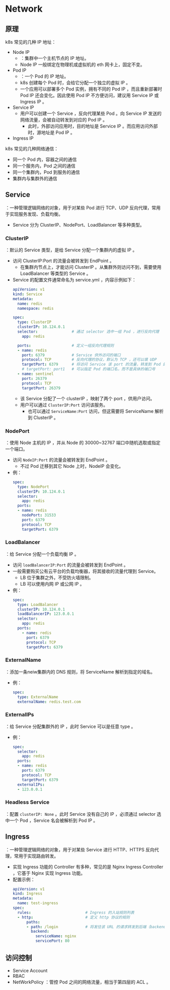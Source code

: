 # Network

## 原理

k8s 常见的几种 IP 地址：
- Node IP
  - ：集群中一个主机节点的 IP 地址。
  - Node IP 一般绑定在物理机或虚拟机的 eth 网卡上，固定不变。
- Pod IP
  - ：一个 Pod 的 IP 地址。
  - k8s 创建每个 Pod 时，会给它分配一个独立的虚拟 IP 。
  - 一个应用可以部署多个 Pod 实例，拥有不同的 Pod IP ，而且重新部署时 Pod IP 还会变化。因此使用 Pod IP 不方便访问，建议用 Service IP 或 Ingress IP 。
- Service IP
  - 用户可以创建一个 Service ，反向代理某些 Pod 。向 Service IP 发送的网络流量，会被自动转发到对应的 Pod IP 。
    - 此时，外部访问应用时，目的地址是 Service IP 。而应用访问外部时，源地址是 Pod IP 。
- Ingress IP

k8s 常见的几种网络通信：
- 同一个 Pod 内，容器之间的通信
- 同一个服务内，Pod 之间的通信
- 同一个集群内，Pod 到服务的通信
- 集群内与集群外的通信

## Service

：一种管理逻辑网络的对象，用于对某些 Pod 进行 TCP、UDP 反向代理，常用于实现服务发现、负载均衡。
- Service 分为 ClusterIP、NodePort、LoadBalancer 等多种类型。

<!-- 当您创建一个服务时，它会创建一个相应的DNS 条目。此条目的形式为<service-name>.<namespace-name>.svc.cluster.local，这意味着如果容器仅使用<service-name>，它将解析为命名空间本地的服务。
考虑到云平台提供的 LoadBalancer 会收费，用户也可自行部署一个 Nginx ，根据不同的 DNS 子域名或端口，转发到不同的 Service ClusterIP

不同 namespace 下的 pod、service 相互隔离，因此不能 dns 解析其它命名空间的 service ，但可以通过 Pod IP、 clusterIP 访问。
-->

### ClusterIP

：默认的 Service 类型，是给 Service 分配一个集群内的虚拟 IP 。
- 访问 ClusterIP:Port 的流量会被转发到 EndPoint 。
  - 在集群内节点上，才能访问 ClusterIP 。从集群外则访问不到，需要使用 LoadBalancer 等类型的 Service 。
- Service 的配置文件通常命名为 service.yml ，内容示例如下：
  ```yml
  apiVersion: v1
  kind: Service
  metadata:
    name: redis
    namespace: redis

  spec:
    type: ClusterIP
    clusterIP: 10.124.0.1
    selector:               # 通过 selector 选中一组 Pod ，进行反向代理
      app: redis

    ports:                  # 定义一组反向代理规则
    - name: redis
      port: 6379            # Service 供外访问的端口
      protocol: TCP         # 反向代理的协议，默认为 TCP ，还可以填 UDP
      targetPort: 6379      # 将访问 Service 该 port 的流量，转发到 Pod 的 targetPort 端口
      # targetPort: port1   # 可以指定 Pod 的端口名，而不是具体的端口号
    - name: sentinel
      port: 26379
      protocol: TCP
      targetPort: 26379
  ```
  - 该 Service 分配了一个 clusterIP ，映射了两个 port ，供用户访问。
  - 用户可以通过 `ClusterIP:Port` 访问该服务。
    - 也可以通过 `ServiceName:Port` 访问，但这需要将 ServiceName 解析到 ClusterIP 。

### NodePort

：使用 Node 主机的 IP ，并从 Node 的 30000~32767 端口中随机选取或指定一个端口。
- 访问 `NodeIP:Port` 的流量会被转发到 EndPoint 。
  - 不过 Pod 迁移到其它 Node 上时，NodeIP 会变化。
- 例：
  ```yml
  spec:
    type: NodePort
    clusterIP: 10.124.0.1
    selector:
      app: redis
    ports:
    - name: redis
      nodePort: 31533
      port: 6379
      protocol: TCP
      targetPort: 6379
  ```

### LoadBalancer

：给 Service 分配一个负载均衡 IP 。
- 访问 `loadBalancerIP:Port` 的流量会被转发到 EndPoint 。
- 一般需要购买公有云平台的负载均衡器，将其接收的流量代理到 Service。
  - LB 位于集群之外，不受防火墙限制。
  - LB 可以使用内网 IP 或公网 IP 。
- 例：
  ```yml
  spec:
    type: LoadBalancer
    clusterIP: 10.124.0.1
    loadBalancerIP: 123.0.0.1
    selector:
      app: redis
    ports:
      - name: redis
        port: 6379
        protocol: TCP
        targetPort: 6379
  ```

### ExternalName

：添加一条neiw集群内的 DNS 规则，将 ServiceName 解析到指定的域名。
- 例：
  ```yml
  spec:
    type: ExternalName
    externalName: redis.test.com
  ```

### ExternalIPs

：给 Service 分配集群外的 IP ，此时 Service 可以是任意 type 。
- 例：
  ```yml
  spec:
    selector:
      app: redis
    ports:
    - name: redis
      port: 6379
      protocol: TCP
      targetPort: 6379
    externalIPs:
    - 123.0.0.1
  ```

### Headless Service

：配置 `clusterIP: None` 。此时 Service 没有自己的 IP ，必须通过 selector 选中一个 Pod ，Service 名会被解析到 Pod IP 。

## Ingress

：一种管理逻辑网络的对象，用于对某些 Service 进行 HTTP、HTTPS 反向代理，常用于实现路由转发。
- 实现 Ingress 功能的 Controller 有多种，常见的是 Nginx Ingress Controller ，它基于 Nginx 实现 Ingress 功能。
- 配置示例：
  ```yml
  apiVersion: v1
  kind: Ingress
  metadata:
    name: test-ingress
  spec:
    rules:                        # Ingress 的入站规则列表
    - http:                       # 定义 http 协议的规则
        paths:
        - path: /login            # 将发往该 URL 的请求转发到后端（backend）的 Service
          backend:
            serviceName: nginx
            servicePort: 80
  ```

## 访问控制

- Service Account
- RBAC
- NetWorkPolicy ：管控 Pod 之间的网络流量，相当于第四层的 ACL 。
